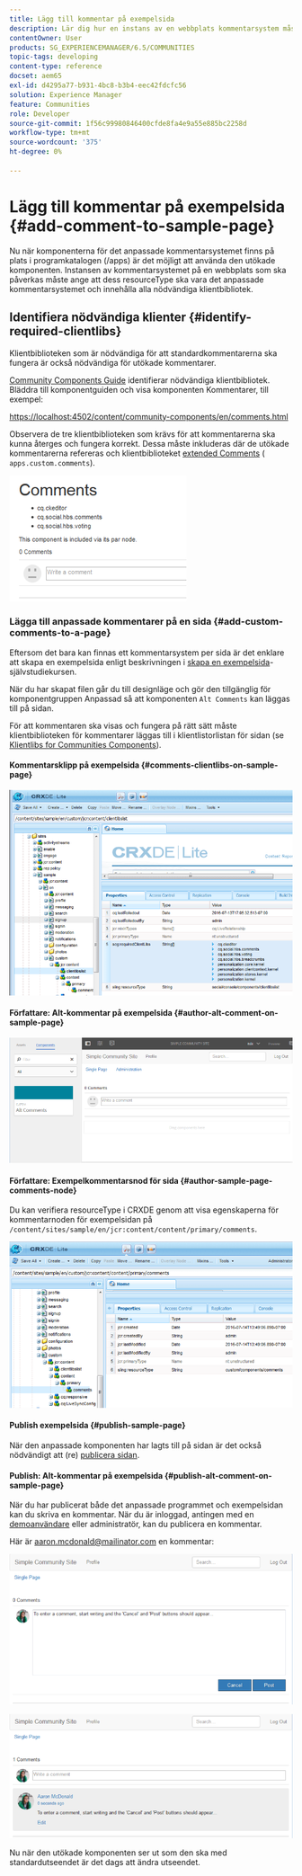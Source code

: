 ```yaml
---
title: Lägg till kommentar på exempelsida
description: Lär dig hur en instans av en webbplats kommentarsystem måste ange att dess resourceType ska vara det anpassade kommentarsystemet och innehålla alla nödvändiga klientbibliotek.
contentOwner: User
products: SG_EXPERIENCEMANAGER/6.5/COMMUNITIES
topic-tags: developing
content-type: reference
docset: aem65
exl-id: d4295a77-b931-4bc8-b3b4-eec42fdcfc56
solution: Experience Manager
feature: Communities
role: Developer
source-git-commit: 1f56c99980846400cfde8fa4e9a55e885bc2258d
workflow-type: tm+mt
source-wordcount: '375'
ht-degree: 0%

---
```


# Lägg till kommentar på exempelsida  {#add-comment-to-sample-page}

Nu när komponenterna för det anpassade kommentarsystemet finns på plats i programkatalogen (/apps) är det möjligt att använda den utökade komponenten. Instansen av kommentarsystemet på en webbplats som ska påverkas måste ange att dess resourceType ska vara det anpassade kommentarsystemet och innehålla alla nödvändiga klientbibliotek.

## Identifiera nödvändiga klienter {#identify-required-clientlibs}

Klientbiblioteken som är nödvändiga för att standardkommentarerna ska fungera är också nödvändiga för utökade kommentarer.

[Community Components Guide](/help/communities/components-guide.md) identifierar nödvändiga klientbibliotek. Bläddra till komponentguiden och visa komponenten Kommentarer, till exempel:

[https://localhost:4502/content/community-components/en/comments.html](https://localhost:4502/content/community-components/en/comments.html)

Observera de tre klientbiblioteken som krävs för att kommentarerna ska kunna återges och fungera korrekt. Dessa måste inkluderas där de utökade kommentarerna refereras och klientbiblioteket [extended Comments](/help/communities/extend-create-components.md#create-a-client-library-folder) ( `apps.custom.comments`).

![comments-component1](assets/comments-component1.png)

### Lägga till anpassade kommentarer på en sida {#add-custom-comments-to-a-page}

Eftersom det bara kan finnas ett kommentarsystem per sida är det enklare att skapa en exempelsida enligt beskrivningen i [skapa en exempelsida](/help/communities/create-sample-page.md)-självstudiekursen.

När du har skapat filen går du till designläge och gör den tillgänglig för komponentgruppen Anpassad så att komponenten `Alt Comments` kan läggas till på sidan.

För att kommentaren ska visas och fungera på rätt sätt måste klientbiblioteken för kommentarer läggas till i klientlistorlistan för sidan (se [Klientlibs for Communities Components](/help/communities/clientlibs.md)).

#### Kommentarsklipp på exempelsida {#comments-clientlibs-on-sample-page}

![comments-clientlibs-crxde](assets/comments-clientlibs-crxde.png)

#### Författare: Alt-kommentar på exempelsida {#author-alt-comment-on-sample-page}

![alt-comment](assets/alt-comment.png)

#### Författare: Exempelkommentarsnod för sida {#author-sample-page-comments-node}

Du kan verifiera resourceType i CRXDE genom att visa egenskaperna för kommentarnoden för exempelsidan på `/content/sites/sample/en/jcr:content/content/primary/comments`.

![verify-comment-crxde](assets/verify-comment-crxde.png)

#### Publish exempelsida {#publish-sample-page}

När den anpassade komponenten har lagts till på sidan är det också nödvändigt att (re) [publicera sidan](/help/communities/sites-console.md#publishing-the-site).

#### Publish: Alt-kommentar på exempelsida {#publish-alt-comment-on-sample-page}

När du har publicerat både det anpassade programmet och exempelsidan kan du skriva en kommentar. När du är inloggad, antingen med en [demoanvändare](/help/communities/tutorials.md#demo-users) eller administratör, kan du publicera en kommentar.

Här är aaron.mcdonald@mailinator.com en kommentar:

![publish-alt-comment](assets/publish-alt-comment.png)

![publish-alt-comment1](assets/publish-alt-comment1.png)

Nu när den utökade komponenten ser ut som den ska med standardutseendet är det dags att ändra utseendet.
